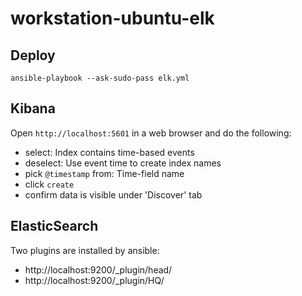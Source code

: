 # workstation-ubuntu-elk

## Deploy

```
ansible-playbook --ask-sudo-pass elk.yml
```

## Kibana

Open `http://localhost:5601` in a web browser and do the following:
* select: Index contains time-based events
* deselect: Use event time to create index names
* pick `@timestamp` from: Time-field name
* click `create`
* confirm data is visible under 'Discover' tab

## ElasticSearch

Two plugins are installed by ansible:

* http://localhost:9200/_plugin/head/
* http://localhost:9200/_plugin/HQ/
